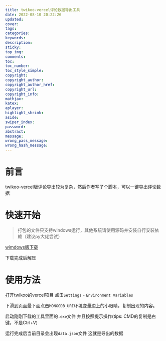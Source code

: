 ```yaml
---
title: twikoo-vercel评论数据导出工具
date: 2022-08-10 20:22:26
updated:
cover:
tags:
categories:
keywords:
description:
sticky:
top_img:
comments:
toc:
toc_number:
toc_style_simple:
copyright:
copyright_author:
copyright_author_href:
copyright_url:
copyright_info:
mathjax:
katex:
aplayer:
highlight_shrink:
aside:
swiper_index:
password:
abstract:
message:
wrong_pass_message:
wrong_hash_message:
---
```


# 前言

twikoo-vercel版评论导出较为复杂，然后作者写了个脚本，可以一键导出评论数据

# 快速开始

> 打包的文件只支持windows运行，其他系统请使用源码并安装自行安装依赖（建议py大佬尝试）

[wimdows版下载](https://file.cxl2020mc.top/api/raw/?path=/app/twikoo-vercel%E8%AF%84%E8%AE%BA%E6%95%B0%E6%8D%AE%E5%AF%BC%E5%87%BA%E5%B7%A5%E5%85%B7.zip)

下载完成后解压

# 使用方法

打开twikoo的vercel项目
点击`Settings` - `Environment Variables`

下滑到页面最下面点击`MONGODB_URI`环境变量边上的小眼睛，复制出现的内容。

启动刚刚下载的工具里面的`.exe`文件
并且按照提示操作(tips: CMD的复制是右键，不是Ctrl+V)

运行完成后当前目录会出现`data.json`文件
这就是导出的数据